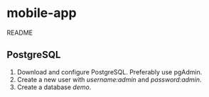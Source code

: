 # mobile-app
README

## PostgreSQL
1. Download and configure PostgreSQL. Preferably use pgAdmin.
2. Create a new user with *username:admin* and *password:admin*.
3. Create a database *demo*.